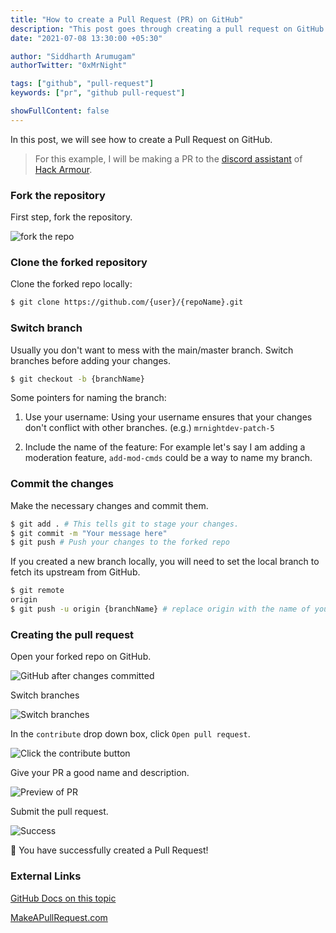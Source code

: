 ```yaml
---
title: "How to create a Pull Request (PR) on GitHub"
description: "This post goes through creating a pull request on GitHub."
date: "2021-07-08 13:30:00 +05:30"

author: "Siddharth Arumugam"
authorTwitter: "0xMrNight"

tags: ["github", "pull-request"]
keywords: ["pr", "github pull-request"]

showFullContent: false
---
```


In this post, we will see how to create a Pull Request on GitHub.

> For this example, I will be making a PR to the [discord assistant](https://github.com/hackarmour/discord-assistant) of [Hack Armour](https://hackarmour.tech).

### Fork the repository

First step, fork the repository.

![fork the repo](https://cdn.jsdelivr.net/gh/mrnightdev/blog-images@master/2021/07/gh-pr/01-fork-the-repo.png)

### Clone the forked repository

Clone the forked repo locally:

```bash
$ git clone https://github.com/{user}/{repoName}.git
```

### Switch branch

Usually you don't want to mess with the main/master branch.
Switch branches before adding your changes.

```bash
$ git checkout -b {branchName}
```

Some pointers for naming the branch:

1. Use your username:
   Using your username ensures that your changes don't
   conflict with other branches.
   (e.g.) `mrnightdev-patch-5`

2. Include the name of the feature:
   For example let's say I am adding a moderation feature,
   `add-mod-cmds` could be a way to name my branch.

### Commit the changes

Make the necessary changes and commit them.

```bash
$ git add . # This tells git to stage your changes.
$ git commit -m "Your message here"
$ git push # Push your changes to the forked repo
```

If you created a new branch locally, you will need to set
the local branch to fetch its upstream from GitHub.

```bash
$ git remote
origin
$ git push -u origin {branchName} # replace origin with the name of your remote
```

### Creating the pull request

Open your forked repo on GitHub.

![GitHub after changes committed](https://cdn.jsdelivr.net/gh/mrnightdev/blog-images@master/2021/07/gh-pr/02-gh-repo-after-commit.png)

Switch branches

![Switch branches](https://cdn.jsdelivr.net/gh/mrnightdev/blog-images@master/2021/07/gh-pr/03-gh-switch-branch.png)

In the `contribute` drop down box, click `Open pull request`.

![Click the contribute button](https://cdn.jsdelivr.net/gh/mrnightdev/blog-images@master/2021/07/gh-pr/04-gh-contribute.png)

Give your PR a good name and description.

![Preview of PR](https://cdn.jsdelivr.net/gh/mrnightdev/blog-images@master/2021/07/gh-pr/05-gh-pr-preview.png)

Submit the pull request.

![Success](https://cdn.jsdelivr.net/gh/mrnightdev/blog-images@master/2021/07/gh-pr/06-success.png)

🎉 You have successfully created a Pull Request!

### External Links

[GitHub Docs on this topic](https://docs.github.com/en/github/collaborating-with-pull-requests/proposing-changes-to-your-work-with-pull-requests/creating-a-pull-request)

[MakeAPullRequest.com](https://makeapullrequest.com)